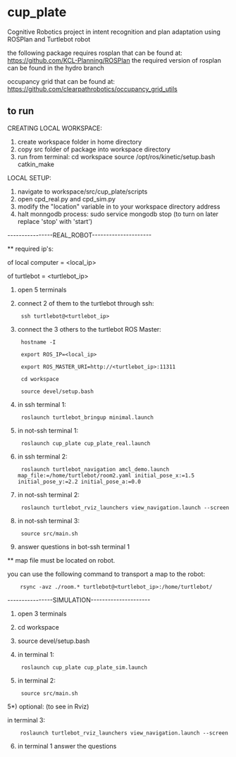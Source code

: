 # cup_plate
Cognitive Robotics project in intent recognition and plan adaptation using ROSPlan and Turtlebot robot

the following package requires rosplan that can be found at:
https://github.com/KCL-Planning/ROSPlan
the required version of rosplan can be found in the hydro branch

occupancy grid that can be found at:
https://github.com/clearpathrobotics/occupancy_grid_utils


## to run
CREATING LOCAL WORKSPACE:
1) create workspace folder in home directory
2) copy src folder of package into workspace directory
4) run from terminal:
	cd workspace
	source /opt/ros/kinetic/setup.bash
	catkin_make

	
LOCAL SETUP:
1) navigate to workspace/src/cup_plate/scripts
2) open cpd_real.py and cpd_sim.py
3) modify the "location" variable in to your workspace directory address
4) halt monngodb process:
	sudo service mongodb stop (to turn on later replace 'stop' with 'start')

----------------REAL_ROBOT---------------------

** required ip's:

of local computer = <local_ip>
  
of turtlebot = <turtlebot_ip>

1) open 5 terminals

2) connect 2 of them to the turtlebot through ssh:

		ssh turtlebot@<turtlebot_ip>
    
3) connect the 3 others to the turtlebot ROS Master:

		hostname -I
    
		export ROS_IP=<local_ip>
    
		export ROS_MASTER_URI=http://<turtlebot_ip>:11311
    
		cd workspace		
    
		source devel/setup.bash
    
4) in ssh terminal 1:

		roslaunch turtlebot_bringup minimal.launch
    
5) in not-ssh terminal 1:

		roslaunch cup_plate cup_plate_real.launch 
    
6) in ssh terminal 2:

		roslaunch turtlebot_navigation amcl_demo.launch map_file:=/home/turtlebot/room2.yaml initial_pose_x:=1.5 initial_pose_y:=2.2 initial_pose_a:=0.0

7) in not-ssh terminal 2:

		roslaunch turtlebot_rviz_launchers view_navigation.launch --screen
    
8) in not-ssh terminal 3:

		source src/main.sh
    
9) answer questions in bot-ssh terminal 1  


** map file must be located on robot.

you can use the following command to transport a map to the robot:

		rsync -avz ./room.* turtlebot@<turtlebot_ip>:/home/turtlebot/
    

----------------SIMULATION---------------------
1) open 3 terminals

2) cd workspace

3) source devel/setup.bash

4) in terminal 1:

	 	roslaunch cup_plate cup_plate_sim.launch
    
5) in terminal 2:

	  	source src/main.sh
      
5*) optional: (to see in Rviz)

in terminal 3:
   
	 	roslaunch turtlebot_rviz_launchers view_navigation.launch --screen
    
6) in terminal 1 answer the questions
